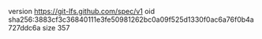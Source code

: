 version https://git-lfs.github.com/spec/v1
oid sha256:3883cf3c36840111e3fe50981262bc0a09f525d1330f0ac6a76f0b4a727ddc6a
size 357
